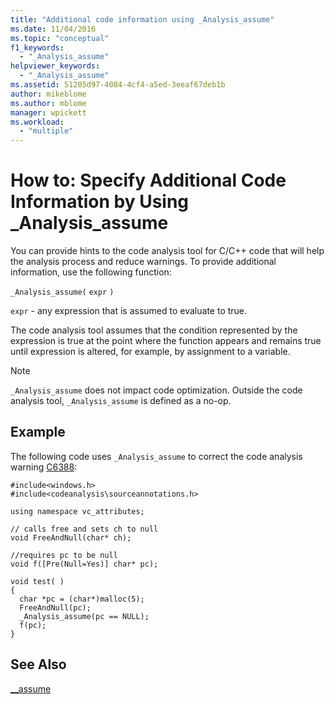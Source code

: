 ```yaml
---
title: "Additional code information using _Analysis_assume"
ms.date: 11/04/2016
ms.topic: "conceptual"
f1_keywords:
  - "_Analysis_assume"
helpviewer_keywords:
  - "_Analysis_assume"
ms.assetid: 51205d97-4084-4cf4-a5ed-3eeaf67deb1b
author: mikeblome
ms.author: mblome
manager: wpickett
ms.workload:
  - "multiple"
---
```

# How to: Specify Additional Code Information by Using _Analysis_assume
You can provide hints to the code analysis tool for C/C++ code that will help the analysis process and reduce warnings. To provide additional information, use the following function:

 `_Analysis_assume(`  `expr`  `)`

 `expr` - any expression that is assumed to evaluate to true.

 The code analysis tool assumes that the condition represented by the expression is true at the point where the function appears and remains true until expression is altered, for example, by assignment to a variable.

> [!NOTE]
> `_Analysis_assume` does not impact code optimization. Outside the code analysis tool, `_Analysis_assume` is defined as a no-op.

## Example
 The following code uses `_Analysis_assume` to correct the code analysis warning [C6388](../code-quality/c6388.md):

```
#include<windows.h>
#include<codeanalysis\sourceannotations.h>

using namespace vc_attributes;

// calls free and sets ch to null
void FreeAndNull(char* ch);

//requires pc to be null
void f([Pre(Null=Yes)] char* pc);

void test( )
{
  char *pc = (char*)malloc(5);
  FreeAndNull(pc);
  _Analysis_assume(pc == NULL);
  f(pc);
}
```

## See Also
 [__assume](/cpp/intrinsics/assume)